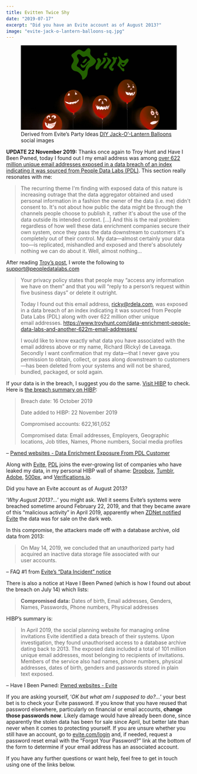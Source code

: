```yaml
---
title: Evitten Twice Shy
date: "2019-07-17"
excerpt: "Did you have an Evite account as of August 2013?"
image: "evite-jack-o-lantern-balloons-sq.jpg"
---
```


<figure class="mw848">
<img src="evite-jack-o-lantern-balloons.jpg"
  alt="blurry balls of light" /><br />
<figcaption>Derived from Evite’s Party Ideas <a href="https://ideas.evite.com/diy/diy-jack-o-lantern-balloons/">DIY Jack-O’-Lantern Balloons</a> social&nbsp;images</figcaption>
</figure>

<div id="20191122-upd1" class="update">

**UPDATE 22 November 2019:** Thanks once again to Troy Hunt and Have I Been
Pwned, today I found out I my email address was among [over 622 million unique
email addresses exposed in a data breach of an index indicating it was sourced
from People Data Labs
(PDL)](https://www.troyhunt.com/data-enrichment-people-data-labs-and-another-622m-email-addresses/).
This section really resonates with me:

> The recurring theme I'm finding with exposed data of this nature is increasing
> outrage that the data aggregator obtained and used personal information in a
> fashion the owner of the data (i.e. me) didn't consent to. It's not about how
> public the data might be through the channels people choose to publish it,
> rather it's about the use of the data outside its intended context. […] And
> this is the real problem: regardless of how well these data enrichment
> companies secure their own system, once they pass the data downstream to
> customers it's completely out of their control. My data—almost certainly
> your data too—is replicated, mishandled and exposed and there's absolutely
> nothing we can do about it. Well, almost nothing…

After reading [Troy’s post](https://www.troyhunt.com/data-enrichment-people-data-labs-and-another-622m-email-addresses/), I wrote the following to
[support@peopledatalabs.com](mailto:support@peopledatalabs.com)

> Your privacy policy states that people may “access any information we have on
> them” and that you will “reply to a person’s request within five business
> days” or delete it&nbsp;outright.
>
> Today I found out this email address, ricky@rdela.com, was exposed in a data
> breach of an index indicating it was sourced from People Data Labs (PDL)
> along with over 622 million other unique email&nbsp;addresses.
> <https://www.troyhunt.com/data-enrichment-people-data-labs-and-another-622m-email-addresses/>
>
> I would like to know exactly what data you have associated with the email
> address above or my name, Richard (Ricky) de Laveaga. Secondly I want
> confirmation that my data—that I never gave you permission to obtain, collect,
> or pass along downstream to customers—has been deleted from your systems and
> will not be shared, bundled, packaged, or sold&nbsp;again.

If your data is in the breach, I suggest you do the same.
[Visit HIBP](https://haveibeenpwned.com/) to check. Here is [the breach summary
on&nbsp;HIBP](https://haveibeenpwned.com/PwnedWebsites#PDL):

> Breach date: 16 October 2019
>
> Date added to HIBP: 22 November 2019
>
> Compromised accounts: 622,161,052
>
> Compromised data: Email addresses, Employers, Geographic locations, Job titles, Names, Phone numbers, Social media profiles

– [Pwned websites - Data Enrichment Exposure From PDL Customer](https://haveibeenpwned.com/PwnedWebsites#PDL)

Along with [Evite](https://haveibeenpwned.com/PwnedWebsites#Evite),
[PDL](https://haveibeenpwned.com/PwnedWebsites#PDL) joins the ever-growing list
of companies who have leaked my data, in my personal HIBP wall of shame:
[Dropbox](https://haveibeenpwned.com/PwnedWebsites#Dropbox),
[Tumblr](https://haveibeenpwned.com/PwnedWebsites#Tumblr),
[Adobe](https://haveibeenpwned.com/PwnedWebsites#Adobe),
[500px](https://haveibeenpwned.com/PwnedWebsites#500px),
and&nbsp;[Verifications.io](https://haveibeenpwned.com/PwnedWebsites#VerificationsIO).

</div>

Did you have an Evite account as of August&nbsp;2013?

‘*Why August 2013?…*’ you might ask. Well it seems Evite’s systems were breached sometime around February 22, 2019, and that they became aware of this “malicious activity” in April 2019, apparently when [ZDNet notified Evite](https://www.zdnet.com/article/evite-e-invite-website-admits-security-breach/) the data was for sale on the dark&nbsp;web.

In this compromise, the attackers made off with a database archive, old data from&nbsp;2013:

> On May 14, 2019, we concluded that an unauthorized party had acquired an inactive data storage file associated with our user&nbsp;accounts.

– FAQ #1 from [Evite’s “Data Incident” notice](https://www.evite.com/security/update?usource=lc&lctid=1800182)

There is also a notice at Have I Been Pwned (which is how I found out about the breach on July 14) which&nbsp;lists:

> **Compromised data:** Dates of birth, Email addresses, Genders, Names, Passwords, Phone numbers, Physical&nbsp;addresses

HIBP’s summary is:

> In April 2019, the social planning website for managing online invitations Evite identified a data breach of their systems. Upon investigation, they found unauthorised access to a database archive dating back to 2013. The exposed data included a total of 101 million unique email addresses, most belonging to recipients of invitations. Members of the service also had names, phone numbers, physical addresses, dates of birth, genders and passwords stored in plain text&nbsp;exposed.

– Have I Been Pwned: [Pwned websites - Evite](https://haveibeenpwned.com/PwnedWebsites#Evite)

If you are asking yourself, ‘*OK but what am I supposed to do?…*’ your best bet is to check your Evite password. If you know that you have reused that password elsewhere, particularly on financial or email accounts, **change those passwords now**. Likely damage would have already been done, since apparently the stolen data has been for sale since April, but better late than never when it comes to protecting yourself. If you are unsure whether you still have an account, go to [evite.com/login](https://www.evite.com/login) and, if needed, request a password reset email with the “Forgot Your Password?” link at the bottom of the form to determine if your email address has an associated&nbsp;account.

If you have any further questions or want help, feel free to get in touch using one of the links&nbsp;below.
